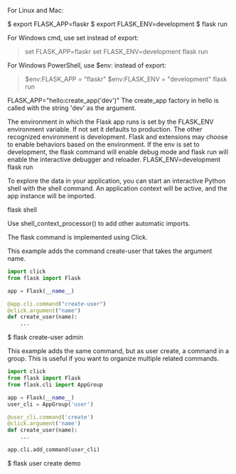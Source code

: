 For Linux and Mac:

$ export FLASK_APP=flaskr
$ export FLASK_ENV=development
$ flask run

For Windows cmd, use set instead of export:

> set FLASK_APP=flaskr
> set FLASK_ENV=development
> flask run

For Windows PowerShell, use $env: instead of export:

> $env:FLASK_APP = "flaskr"
> $env:FLASK_ENV = "development"
> flask run

FLASK_APP="hello:create_app('dev')"
The create_app factory in hello is called with the string 'dev' as the argument.

The environment in which the Flask app runs is set by the FLASK_ENV environment variable. 
If not set it defaults to production. The other recognized environment is development. 
Flask and extensions may choose to enable behaviors based on the environment.
If the env is set to development, the flask command will enable debug mode and flask run will enable the interactive debugger and reloader.
FLASK_ENV=development flask run

To explore the data in your application, you can start an interactive Python shell with the shell command. 
An application context will be active, and the app instance will be imported.

flask shell

Use shell_context_processor() to add other automatic imports.

The flask command is implemented using Click. 

This example adds the command create-user that takes the argument name.

```python
import click
from flask import Flask

app = Flask(__name__)

@app.cli.command("create-user")
@click.argument("name")
def create_user(name):
    ...
```
$ flask create-user admin

This example adds the same command, but as user create, a command in a group. This is useful if you want to organize multiple related commands.

```python
import click
from flask import Flask
from flask.cli import AppGroup

app = Flask(__name__)
user_cli = AppGroup('user')

@user_cli.command('create')
@click.argument('name')
def create_user(name):
    ...

app.cli.add_command(user_cli)
```

$ flask user create demo